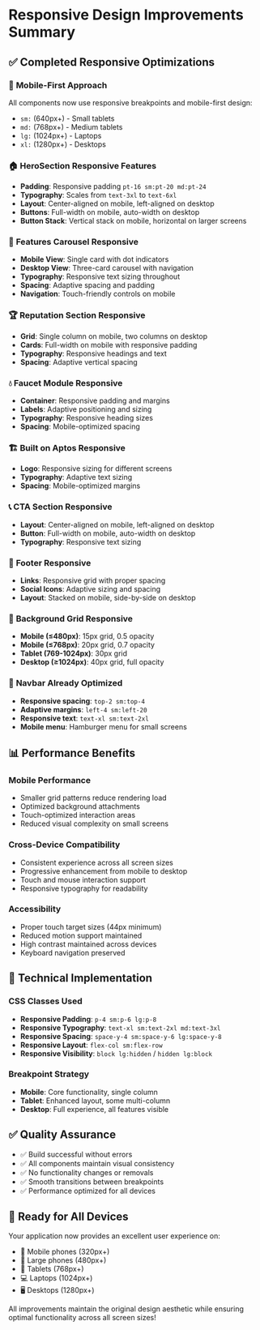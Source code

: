 # Responsive Design Improvements Summary

## ✅ **Completed Responsive Optimizations**

### 📱 **Mobile-First Approach**
All components now use responsive breakpoints and mobile-first design:
- `sm:` (640px+) - Small tablets
- `md:` (768px+) - Medium tablets 
- `lg:` (1024px+) - Laptops
- `xl:` (1280px+) - Desktops

### 🏠 **HeroSection Responsive Features**
- **Padding**: Responsive padding `pt-16 sm:pt-20 md:pt-24`
- **Typography**: Scales from `text-3xl` to `text-6xl`
- **Layout**: Center-aligned on mobile, left-aligned on desktop
- **Buttons**: Full-width on mobile, auto-width on desktop
- **Button Stack**: Vertical stack on mobile, horizontal on larger screens

### 🎯 **Features Carousel Responsive**
- **Mobile View**: Single card with dot indicators
- **Desktop View**: Three-card carousel with navigation
- **Typography**: Responsive text sizing throughout
- **Spacing**: Adaptive spacing and padding
- **Navigation**: Touch-friendly controls on mobile

### 🏆 **Reputation Section Responsive**
- **Grid**: Single column on mobile, two columns on desktop
- **Cards**: Full-width on mobile with responsive padding
- **Typography**: Responsive headings and text
- **Spacing**: Adaptive vertical spacing

### 💧 **Faucet Module Responsive**
- **Container**: Responsive padding and margins
- **Labels**: Adaptive positioning and sizing
- **Typography**: Responsive heading sizes
- **Spacing**: Mobile-optimized spacing

### 🏗️ **Built on Aptos Responsive**
- **Logo**: Responsive sizing for different screens
- **Typography**: Adaptive text sizing
- **Spacing**: Mobile-optimized margins

### 📞 **CTA Section Responsive**
- **Layout**: Center-aligned on mobile, left-aligned on desktop
- **Button**: Full-width on mobile, auto-width on desktop
- **Typography**: Responsive text sizing

### 🔗 **Footer Responsive**
- **Links**: Responsive grid with proper spacing
- **Social Icons**: Adaptive sizing and spacing
- **Layout**: Stacked on mobile, side-by-side on desktop

### 🎨 **Background Grid Responsive**
- **Mobile (≤480px)**: 15px grid, 0.5 opacity
- **Mobile (≤768px)**: 20px grid, 0.7 opacity  
- **Tablet (769-1024px)**: 30px grid
- **Desktop (≥1024px)**: 40px grid, full opacity

### 🧭 **Navbar Already Optimized**
- **Responsive spacing**: `top-2 sm:top-4`
- **Adaptive margins**: `left-4 sm:left-20`
- **Responsive text**: `text-xl sm:text-2xl`
- **Mobile menu**: Hamburger menu for small screens

## 📊 **Performance Benefits**

### Mobile Performance
- Smaller grid patterns reduce rendering load
- Optimized background attachments
- Touch-optimized interaction areas
- Reduced visual complexity on small screens

### Cross-Device Compatibility
- Consistent experience across all screen sizes
- Progressive enhancement from mobile to desktop
- Touch and mouse interaction support
- Responsive typography for readability

### Accessibility
- Proper touch target sizes (44px minimum)
- Reduced motion support maintained
- High contrast maintained across devices
- Keyboard navigation preserved

## 🔧 **Technical Implementation**

### CSS Classes Used
- **Responsive Padding**: `p-4 sm:p-6 lg:p-8`
- **Responsive Typography**: `text-xl sm:text-2xl md:text-3xl`
- **Responsive Spacing**: `space-y-4 sm:space-y-6 lg:space-y-8`
- **Responsive Layout**: `flex-col sm:flex-row`
- **Responsive Visibility**: `block lg:hidden` / `hidden lg:block`

### Breakpoint Strategy
- **Mobile**: Core functionality, single column
- **Tablet**: Enhanced layout, some multi-column
- **Desktop**: Full experience, all features visible

## ✅ **Quality Assurance**
- ✅ Build successful without errors
- ✅ All components maintain visual consistency
- ✅ No functionality changes or removals
- ✅ Smooth transitions between breakpoints
- ✅ Performance optimized for all devices

## 🚀 **Ready for All Devices**
Your application now provides an excellent user experience on:
- 📱 Mobile phones (320px+)
- 📱 Large phones (480px+) 
- 📱 Tablets (768px+)
- 💻 Laptops (1024px+)
- 🖥️ Desktops (1280px+)

All improvements maintain the original design aesthetic while ensuring optimal functionality across all screen sizes!
